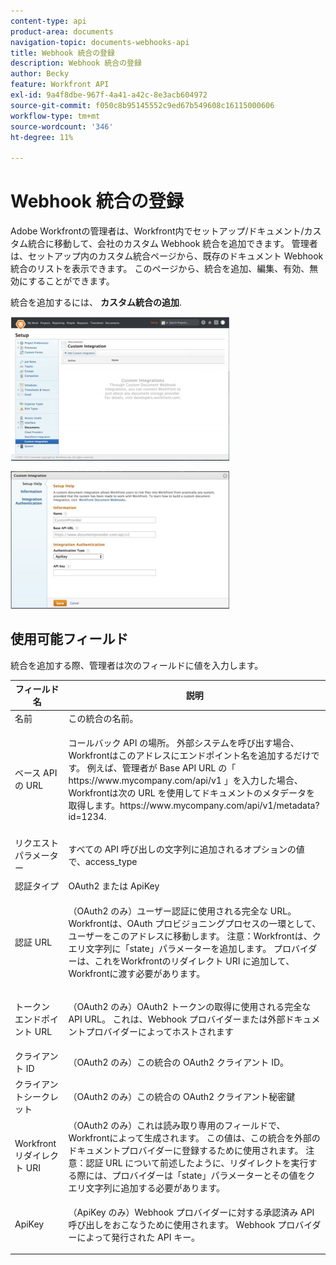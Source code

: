 ```yaml
---
content-type: api
product-area: documents
navigation-topic: documents-webhooks-api
title: Webhook 統合の登録
description: Webhook 統合の登録
author: Becky
feature: Workfront API
exl-id: 9a4f8dbe-967f-4a41-a42c-8e3acb604972
source-git-commit: f050c8b95145552c9ed67b549608c16115000606
workflow-type: tm+mt
source-wordcount: '346'
ht-degree: 11%

---
```



# Webhook 統合の登録

Adobe Workfrontの管理者は、Workfront内でセットアップ/ドキュメント/カスタム統合に移動して、会社のカスタム Webhook 統合を追加できます。 管理者は、セットアップ内のカスタム統合ページから、既存のドキュメント Webhook 統合のリストを表示できます。 このページから、統合を追加、編集、有効、無効にすることができます。

統合を追加するには、 **カスタム統合の追加**.

![](assets/webhooks-integration-350x230.png)

![](assets/webhooks-integration-2-350x220.png)

## 使用可能フィールド

統合を追加する際、管理者は次のフィールドに値を入力します。

<table style="table-layout:auto"> 
 <col> 
 <col> 
 <thead> 
  <tr> 
   <th>フィールド名</th> 
   <th>説明</th> 
  </tr> 
 </thead> 
 <tbody> 
  <tr> 
   <td>名前</td> 
   <td>この統合の名前。</td> 
  </tr> 
  <tr> 
   <td>ベース API の URL</td> 
   <td> <p>コールバック API の場所。 外部システムを呼び出す場合、Workfrontはこのアドレスにエンドポイント名を追加するだけです。 例えば、管理者が Base API URL の「 https://www.mycompany.com/api/v1 」を入力した場合、Workfrontは次の URL を使用してドキュメントのメタデータを取得します。https://www.mycompany.com/api/v1/metadata?id=1234.</p> </td> 
  </tr> 
  <tr> 
   <td>リクエストパラメーター</td> 
   <td> <p>すべての API 呼び出しの文字列に追加されるオプションの値で、access_type </p> </td> 
  </tr> 
  <tr> 
   <td>認証タイプ</td> 
   <td>OAuth2 または ApiKey</td> 
  </tr> 
  <tr> 
   <td>認証 URL</td> 
   <td> <p>（OAuth2 のみ）ユーザー認証に使用される完全な URL。 Workfrontは、OAuth プロビジョニングプロセスの一環として、ユーザーをこのアドレスに移動します。 注意：Workfrontは、クエリ文字列に「state」パラメーターを追加します。 プロバイダーは、これをWorkfrontのリダイレクト URI に追加して、Workfrontに渡す必要があります。</p> </td> 
  </tr> 
  <tr> 
   <td>トークン エンドポイント URL</td> 
   <td> <p>（OAuth2 のみ）OAuth2 トークンの取得に使用される完全な API URL。 これは、Webhook プロバイダーまたは外部ドキュメントプロバイダーによってホストされます</p> </td> 
  </tr> 
  <tr> 
   <td>クライアント ID</td> 
   <td>（OAuth2 のみ）この統合の OAuth2 クライアント ID。</td> 
  </tr> 
  <tr> 
   <td>クライアントシークレット</td> 
   <td> <p>（OAuth2 のみ）この統合の OAuth2 クライアント秘密鍵</p> </td> 
  </tr> 
  <tr> 
   <td>Workfront リダイレクト URI</td> 
   <td>（OAuth2 のみ）これは読み取り専用のフィールドで、Workfrontによって生成されます。 この値は、この統合を外部のドキュメントプロバイダーに登録するために使用されます。 注意：認証 URL について前述したように、リダイレクトを実行する際には、プロバイダーは「state」パラメーターとその値をクエリ文字列に追加する必要があります。</td> 
  </tr> 
  <tr> 
   <td>ApiKey</td> 
   <td> <p>（ApiKey のみ）Webhook プロバイダーに対する承認済み API 呼び出しをおこなうために使用されます。 Webhook プロバイダーによって発行された API キー。</p> </td> 
  </tr> 
 </tbody> 
</table>
